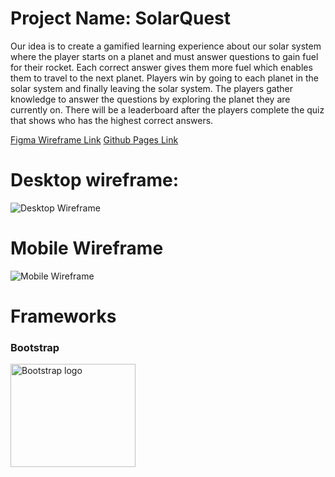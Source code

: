 
# Project Name: SolarQuest

Our idea is to create a gamified learning experience about our solar system where the player starts on a planet and must answer questions to gain fuel for their rocket. Each correct answer gives them more fuel which enables them to travel to the next planet. Players win by going to each planet in the solar system and finally leaving the solar system. The players gather knowledge to answer the questions by exploring the planet they are currently on. There will be a leaderboard after the players complete the quiz that shows who has the highest correct answers.

[Figma Wireframe Link](https://www.figma.com/file/tm7qMkQHbXp2KdC5oLkWv8/SpaceGame?type=design&node-id=0:1&mode=design&t=8oFYuumDNhFpec1B-1)
[Github Pages Link](https://neiqo.github.io/SolarQuest/)

# Desktop wireframe:
![Desktop Wireframe](https://i.imgur.com/kASCA5O.png)

# Mobile Wireframe
![Mobile Wireframe](https://i.imgur.com/TYhnh6W.png)

# Frameworks
<h3>Bootstrap</h3>
<p>
  <a href="https://getbootstrap.com/">
    <img src="https://getbootstrap.com/docs/5.3/assets/brand/bootstrap-logo-shadow.png" alt="Bootstrap logo" width="200" height="165">
  </a>
</p>

